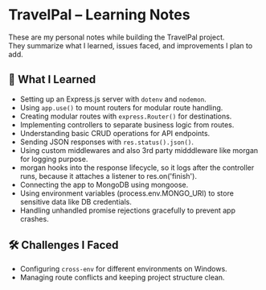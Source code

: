 # TravelPal – Learning Notes

These are my personal notes while building the TravelPal project.  
They summarize what I learned, issues faced, and improvements I plan to add.

## 📌 What I Learned

- Setting up an Express.js server with `dotenv` and `nodemon`.
- Using `app.use()` to mount routers for modular route handling.
- Creating modular routes with `express.Router()` for destinations.
- Implementing controllers to separate business logic from routes.
- Understanding basic CRUD operations for API endpoints.
- Sending JSON responses with `res.status().json()`.
- Using custom middlewares and also 3rd party midddleware like morgan for logging purpose.
- morgan hooks into the response lifecycle, so it logs after the controller runs, because it attaches a listener to res.on('finish').
- Connecting the app to MongoDB using mongoose.
- Using environment variables (process.env.MONGO_URI) to store sensitive data like DB credentials.
- Handling unhandled promise rejections gracefully to prevent app crashes.

## 🛠️ Challenges I Faced

- Configuring `cross-env` for different environments on Windows.
- Managing route conflicts and keeping project structure clean.